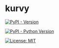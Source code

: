 # kurvy

[![PyPI - Version](https://img.shields.io/pypi/v/kurvy.svg)](https://pypi.org/project/kurvy/)

[![PyPI - Python Version](https://img.shields.io/pypi/pyversions/kurvy.svg)](https://pypi.org/project/kurvy/)

[![License: MIT](https://img.shields.io/badge/license-MIT-C06524)](https://github.com/celerygemini/kurvy/blob/main/LICENSE)